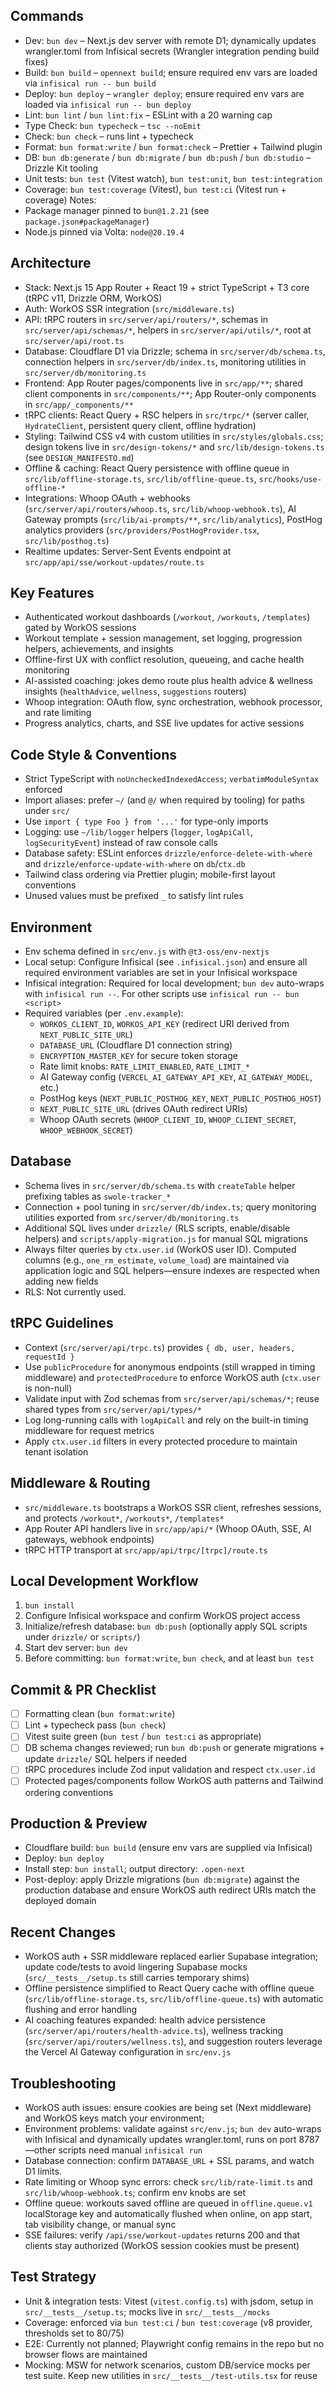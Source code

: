 ## Commands

- Dev: `bun dev` – Next.js dev server with remote D1; dynamically updates wrangler.toml from Infisical secrets (Wrangler integration pending build fixes)
- Build: `bun build` – `opennext build`; ensure required env vars are loaded via `infisical run -- bun build`
- Deploy: `bun deploy` – `wrangler deploy`; ensure required env vars are loaded via `infisical run -- bun deploy`
- Lint: `bun lint` / `bun lint:fix` – ESLint with a 20 warning cap
- Type Check: `bun typecheck` – `tsc --noEmit`
- Check: `bun check` – runs lint + typecheck
- Format: `bun format:write` / `bun format:check` – Prettier + Tailwind plugin
- DB: `bun db:generate` / `bun db:migrate` / `bun db:push` / `bun db:studio` – Drizzle Kit tooling
- Unit tests: `bun test` (Vitest watch), `bun test:unit`, `bun test:integration`
- Coverage: `bun test:coverage` (Vitest), `bun test:ci` (Vitest run + coverage)
  Notes:
- Package manager pinned to `bun@1.2.21` (see `package.json#packageManager`)
- Node.js pinned via Volta: `node@20.19.4`

## Architecture

- Stack: Next.js 15 App Router + React 19 + strict TypeScript + T3 core (tRPC v11, Drizzle ORM, WorkOS)
- Auth: WorkOS SSR integration (`src/middleware.ts`)
- API: tRPC routers in `src/server/api/routers/*`, schemas in `src/server/api/schemas/*`, helpers in `src/server/api/utils/*`, root at `src/server/api/root.ts`
- Database: Cloudflare D1 via Drizzle; schema in `src/server/db/schema.ts`, connection helpers in `src/server/db/index.ts`, monitoring utilities in `src/server/db/monitoring.ts`
- Frontend: App Router pages/components live in `src/app/**`; shared client components in `src/components/**`; App Router-only components in `src/app/_components/**`
- tRPC clients: React Query + RSC helpers in `src/trpc/*` (server caller, `HydrateClient`, persistent query client, offline hydration)
- Styling: Tailwind CSS v4 with custom utilities in `src/styles/globals.css`; design tokens live in `src/design-tokens/*` and `src/lib/design-tokens.ts` (see `DESIGN_MANIFESTO.md`)
- Offline & caching: React Query persistence with offline queue in `src/lib/offline-storage.ts`, `src/lib/offline-queue.ts`, `src/hooks/use-offline-*`
- Integrations: Whoop OAuth + webhooks (`src/server/api/routers/whoop.ts`, `src/lib/whoop-webhook.ts`), AI Gateway prompts (`src/lib/ai-prompts/**`, `src/lib/analytics`), PostHog analytics providers (`src/providers/PostHogProvider.tsx`, `src/lib/posthog.ts`)
- Realtime updates: Server-Sent Events endpoint at `src/app/api/sse/workout-updates/route.ts`

## Key Features

- Authenticated workout dashboards (`/workout`, `/workouts`, `/templates`) gated by WorkOS sessions
- Workout template + session management, set logging, progression helpers, achievements, and insights
- Offline-first UX with conflict resolution, queueing, and cache health monitoring
- AI-assisted coaching: jokes demo route plus health advice & wellness insights (`healthAdvice`, `wellness`, `suggestions` routers)
- Whoop integration: OAuth flow, sync orchestration, webhook processor, and rate limiting
- Progress analytics, charts, and SSE live updates for active sessions

## Code Style & Conventions

- Strict TypeScript with `noUncheckedIndexedAccess`; `verbatimModuleSyntax` enforced
- Import aliases: prefer `~/` (and `@/` when required by tooling) for paths under `src/`
- Use `import { type Foo } from '...'` for type-only imports
- Logging: use `~/lib/logger` helpers (`logger`, `logApiCall`, `logSecurityEvent`) instead of raw console calls
- Database safety: ESLint enforces `drizzle/enforce-delete-with-where` and `drizzle/enforce-update-with-where` on `db`/`ctx.db`
- Tailwind class ordering via Prettier plugin; mobile-first layout conventions
- Unused values must be prefixed `_` to satisfy lint rules

## Environment

- Env schema defined in `src/env.js` with `@t3-oss/env-nextjs`
- Local setup: Configure Infisical (see `.infisical.json`) and ensure all required environment variables are set in your Infisical workspace
- Infisical integration: Required for local development; `bun dev` auto-wraps with `infisical run --`. For other scripts use `infisical run -- bun <script>`
- Required variables (per `.env.example`):
  - `WORKOS_CLIENT_ID`, `WORKOS_API_KEY` (redirect URI derived from `NEXT_PUBLIC_SITE_URL`)
  - `DATABASE_URL` (Cloudflare D1 connection string)
  - `ENCRYPTION_MASTER_KEY` for secure token storage
  - Rate limit knobs: `RATE_LIMIT_ENABLED`, `RATE_LIMIT_*`
  - AI Gateway config (`VERCEL_AI_GATEWAY_API_KEY`, `AI_GATEWAY_MODEL`, etc.)
  - PostHog keys (`NEXT_PUBLIC_POSTHOG_KEY`, `NEXT_PUBLIC_POSTHOG_HOST`)
  - `NEXT_PUBLIC_SITE_URL` (drives OAuth redirect URIs)
  - Whoop OAuth secrets (`WHOOP_CLIENT_ID`, `WHOOP_CLIENT_SECRET`, `WHOOP_WEBHOOK_SECRET`)

## Database

- Schema lives in `src/server/db/schema.ts` with `createTable` helper prefixing tables as `swole-tracker_*`
- Connection + pool tuning in `src/server/db/index.ts`; query monitoring utilities exported from `src/server/db/monitoring.ts`
- Additional SQL lives under `drizzle/` (RLS scripts, enable/disable helpers) and `scripts/apply-migration.js` for manual SQL migrations
- Always filter queries by `ctx.user.id` (WorkOS user ID). Computed columns (e.g., `one_rm_estimate`, `volume_load`) are maintained via application logic and SQL helpers—ensure indexes are respected when adding new fields
- RLS: Not currently used.

## tRPC Guidelines

- Context (`src/server/api/trpc.ts`) provides `{ db, user, headers, requestId }`
- Use `publicProcedure` for anonymous endpoints (still wrapped in timing middleware) and `protectedProcedure` to enforce WorkOS auth (`ctx.user` is non-null)
- Validate input with Zod schemas from `src/server/api/schemas/*`; reuse shared types from `src/server/api/types/*`
- Log long-running calls with `logApiCall` and rely on the built-in timing middleware for request metrics
- Apply `ctx.user.id` filters in every protected procedure to maintain tenant isolation

## Middleware & Routing

- `src/middleware.ts` bootstraps a WorkOS SSR client, refreshes sessions, and protects `/workout*`, `/workouts*`, `/templates*`
- App Router API handlers live in `src/app/api/*` (Whoop OAuth, SSE, AI gateways, webhook endpoints)
- tRPC HTTP transport at `src/app/api/trpc/[trpc]/route.ts`

## Local Development Workflow

1. `bun install`
2. Configure Infisical workspace and confirm WorkOS project access
3. Initialize/refresh database: `bun db:push` (optionally apply SQL scripts under `drizzle/` or `scripts/`)
4. Start dev server: `bun dev`
5. Before committing: `bun format:write`, `bun check`, and at least `bun test`

## Commit & PR Checklist

- [ ] Formatting clean (`bun format:write`)
- [ ] Lint + typecheck pass (`bun check`)
- [ ] Vitest suite green (`bun test` / `bun test:ci` as appropriate)
- [ ] DB schema changes reviewed; run `bun db:push` or generate migrations + update `drizzle/` SQL helpers if needed
- [ ] tRPC procedures include Zod input validation and respect `ctx.user.id`
- [ ] Protected pages/components follow WorkOS auth patterns and Tailwind ordering conventions

## Production & Preview

- Cloudflare build: `bun build` (ensure env vars are supplied via Infisical)
- Deploy: `bun deploy`
- Install step: `bun install`; output directory: `.open-next`
- Post-deploy: apply Drizzle migrations (`bun db:migrate`) against the production database and ensure WorkOS auth redirect URIs match the deployed domain

## Recent Changes

- WorkOS auth + SSR middleware replaced earlier Supabase integration; update code/tests to avoid lingering Supabase mocks (`src/__tests__/setup.ts` still carries temporary shims)
- Offline persistence simplified to React Query cache with offline queue (`src/lib/offline-storage.ts`, `src/lib/offline-queue.ts`) with automatic flushing and error handling
- AI coaching features expanded: health advice persistence (`src/server/api/routers/health-advice.ts`), wellness tracking (`src/server/api/routers/wellness.ts`), and suggestion routers leverage the Vercel AI Gateway configuration in `src/env.js`

## Troubleshooting

- WorkOS auth issues: ensure cookies are being set (Next middleware) and WorkOS keys match your environment;
- Environment problems: validate against `src/env.js`; `bun dev` auto-wraps with Infisical and dynamically updates wrangler.toml, runs on port 8787—other scripts need manual `infisical run`
- Database connection: confirm `DATABASE_URL` + SSL params, and watch D1 limits.
- Rate limiting or Whoop sync errors: check `src/lib/rate-limit.ts` and `src/lib/whoop-webhook.ts`; confirm env knobs are set
- Offline queue: workouts saved offline are queued in `offline.queue.v1` localStorage key and automatically flushed when online, on app start, tab visibility change, or manual sync
- SSE failures: verify `/api/sse/workout-updates` returns 200 and that clients stay authorized (WorkOS session cookies must be present)

## Test Strategy

- Unit & integration tests: Vitest (`vitest.config.ts`) with jsdom, setup in `src/__tests__/setup.ts`; mocks live in `src/__tests__/mocks`
- Coverage: enforced via `bun test:ci` / `bun test:coverage` (v8 provider, thresholds set to 80/75)
- E2E: Currently not planned; Playwright config remains in the repo but no browser flows are maintained
- Mocking: MSW for network scenarios, custom DB/service mocks per test suite. Keep new utilities in `src/__tests__/test-utils.tsx` for reuse
